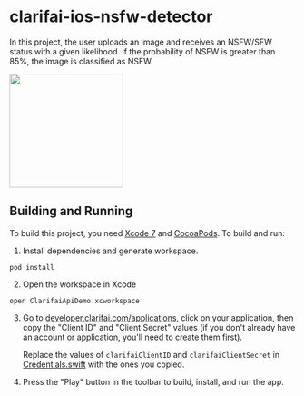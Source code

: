 # clarifai-ios-nsfw-detector

In this project, the user uploads an image and receives an NSFW/SFW status with a given likelihood. If the probability of NSFW is greater than 85%, the image is classified as NSFW.

<img src="http://i.imgur.com/Tya2t6r.png" width="200">


## Building and Running

To build this project, you need [Xcode 7](https://developer.apple.com/xcode/download/) and [CocoaPods](http://cocoapods.org/). To build and run:

1. Install dependencies and generate workspace.
  ```
  pod install
  ```

2. Open the workspace in Xcode
  ```
  open ClarifaiApiDemo.xcworkspace
  ```

3. Go to [developer.clarifai.com/applications](https://developer.clarifai.com/applications), click
   on your application, then copy the "Client ID" and "Client Secret" values (if you don't already
   have an account or application, you'll need to create them first).

   Replace the values of `clarifaiClientID` and `clarifaiClientSecret` in
   [Credentials.swift](ClarifaiApiDemo/Credentials.swift) with the ones you copied.

4. Press the "Play" button in the toolbar to build, install, and run the app.
